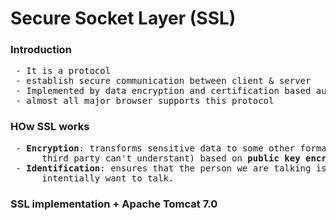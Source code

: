 <h1>Secure Socket Layer (SSL)</h1>

<h3>Introduction</h3>
<pre>
 - It is a protocol
 - establish secure communication between client & server
 - Implemented by data encryption and certification based authentication
 - almost all major browser supports this protocol
</pre>

<h3>HOw SSL works</h3>
<pre>
 - <b>Encryption</b>: transforms sensitive data to some other format (which basically 
      third party can't understant) based on <b>public key encryptoin</b>.
 - <b>Identification</b>: ensures that the person we are talking is the one who we 
      intentially want to talk.
</pre>

<h3>SSL implementation + Apache Tomcat 7.0</h3>
<pre>
</pre>


<h3></h3>
<pre>
</pre>



<h3></h3>
<pre>
</pre>


<h3></h3>
<pre>
</pre>



<h3></h3>
<pre>
</pre>
